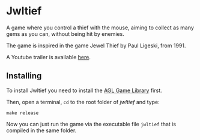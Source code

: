 # Jwltief

A game where you control a thief with the mouse, aiming to collect as many
gems as you can, without being hit by enemies.

The game is inspired in the game Jewel Thief by Paul Ligeski, from 1991.

A Youtube trailer is available [here](https://www.youtube.com/watch?v=qhmoWmVqoo4).

## Installing

To install Jwltief you need to install the 
[AGL Game Library](https://github.com/yds12/agl) first.

Then, open a terminal, `cd` to the root folder of *jwltief* and type:

```
make release
```

Now you can just run the game via the executable file `jwltief` that is
compiled in the same folder.
